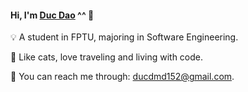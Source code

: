 #### Hi, I'm [Duc Dao](https://beacons.ai/ducdmd152) ^^ 👋
💡 A student in FPTU, majoring in Software Engineering.

👀 Like cats, love traveling and living with code.

🌱 You can reach me through: ducdmd152@gmail.com.
<!---
🌱 Connect with me:
<div id="contact" align="center" style="margin: 0 auto">
   <img align="left" src="https://media.giphy.com/media/ES4Vcv8zWfIt2/giphy.gif" width="90"/>
   <a href="mailto:ducdmd152@gmail.com"><img align="left" alt="Duc Dao | Email" width="22px"     src="https://cdn.jsdelivr.net/npm/simple-icons@v3/icons/gmail.svg" /></a>
   <a href="https://www.linkedin.com/in/ducdmd152/"><img align="left" alt="Duc Dao| LinkedIn" width="22px" src="https://cdn.jsdelivr.net/npm/simple-icons@v3/icons/linkedin.svg" /></a>
   <a href="https://www.facebook.com/heydmdd/"><img align="left" alt="Duy Đức | Facebook" width="22px" src="https://cdn.jsdelivr.net/npm/simple-icons@v3/icons/facebook.svg" /></a>
   <a href="https://www.instagram.com/heydmdd/"><img align="left" alt="heydmdd | Instagram" width="22px" src="https://cdn.jsdelivr.net/npm/simple-icons@v3/icons/instagram.svg" /></a>
</div>
--->

